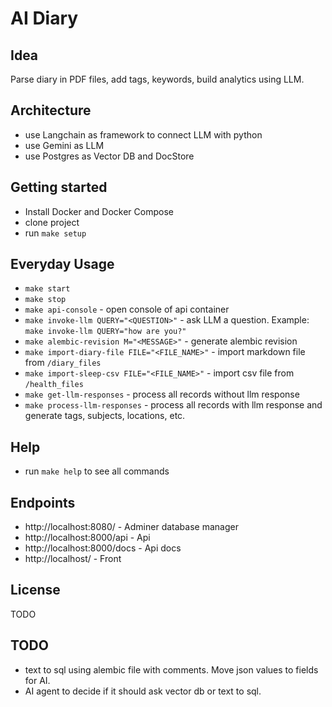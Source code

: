 # AI Diary

## Idea
Parse diary in PDF files, add tags, keywords, build analytics using LLM.

## Architecture
- use Langchain as framework to connect LLM with python
- use Gemini as LLM
- use Postgres as Vector DB and DocStore

## Getting started
- Install Docker and Docker Compose
- clone project
- run `make setup`

## Everyday Usage
- `make start`
- `make stop`
- `make api-console` - open console of api container
- `make invoke-llm QUERY="<QUESTION>"` - ask LLM a question. Example: `make invoke-llm QUERY="how are you?"`
- `make alembic-revision M="<MESSAGE>"` - generate alembic revision
- `make import-diary-file FILE="<FILE_NAME>"` - import markdown file from `/diary_files`
- `make import-sleep-csv FILE="<FILE_NAME>"` - import csv file from `/health_files`
- `make get-llm-responses` - process all records without llm response
- `make process-llm-responses` - process all records with llm response and generate tags, subjects, locations, etc.

## Help
- run `make help` to see all commands

## Endpoints
- http://localhost:8080/ - Adminer database manager
- http://localhost:8000/api - Api
- http://localhost:8000/docs - Api docs
- http://localhost/ - Front

## License
TODO

## TODO
- text to sql using alembic file with comments. Move json values to fields for AI.
- AI agent to decide if it should ask vector db or text to sql.